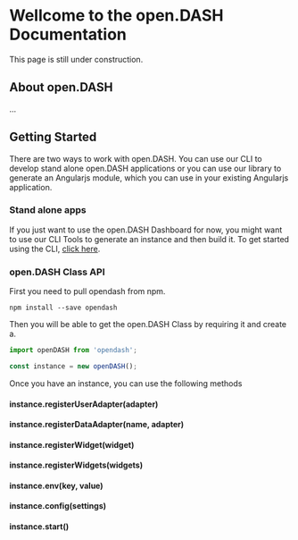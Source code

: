 # Wellcome to the open.DASH Documentation

This page is still under construction.

## About open.DASH

...

## Getting Started

There are two ways to work with open.DASH. You can use our CLI to develop stand alone open.DASH applications or you can use our library to generate an Angularjs module, which you can use in your existing Angularjs application.

### Stand alone apps

If you just want to use the open.DASH Dashboard for now, you might want to use our CLI Tools to generate an instance and then build it. To get started using the CLI, [click here](guides/using-the-cli.md).

### open.DASH Class API

First you need to pull opendash from npm.

```
npm install --save opendash
```

Then you will be able to get the open.DASH Class by requiring it and create a.

```js
import openDASH from 'opendash';

const instance = new openDASH();
```

Once you have an instance, you can use the following methods

#### instance.registerUserAdapter(adapter)
#### instance.registerDataAdapter(name, adapter)
#### instance.registerWidget(widget)
#### instance.registerWidgets(widgets)
#### instance.env(key, value)
#### instance.config(settings)
#### instance.start()